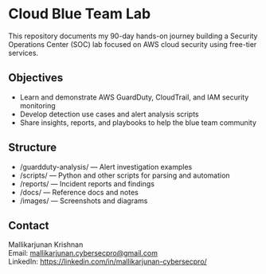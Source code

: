 # Cloud Blue Team Lab

This repository documents my 90-day hands-on journey building a Security Operations Center (SOC) lab focused on AWS cloud security using free-tier services.

## Objectives

- Learn and demonstrate AWS GuardDuty, CloudTrail, and IAM security monitoring  
- Develop detection use cases and alert analysis scripts  
- Share insights, reports, and playbooks to help the blue team community

## Structure

- /guardduty-analysis/ — Alert investigation examples  
- /scripts/ — Python and other scripts for parsing and automation  
- /reports/ — Incident reports and findings  
- /docs/ — Reference docs and notes  
- /images/ — Screenshots and diagrams

## Contact

Mallikarjunan Krishnan  
Email: mallikarjunan.cybersecpro@gmail.com  
LinkedIn: https://linkedin.com/in/mallikarjunan-cybersecpro/
